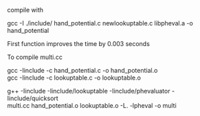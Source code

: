 compile with

gcc -I ./include/ hand_potential.c newlookuptable.c libpheval.a -o hand_potential

First function improves the time by 0.003 seconds

To compile multi.cc

gcc -Iinclude -c hand_potential.c -o hand_potential.o  
gcc -Iinclude -c lookuptable.c -o lookuptable.o

g++ -Iinclude -Iinclude/lookuptable -Iinclude/phevaluator -Iinclude/quicksort \
 multi.cc hand_potential.o lookuptable.o -L. -lpheval -o multi
